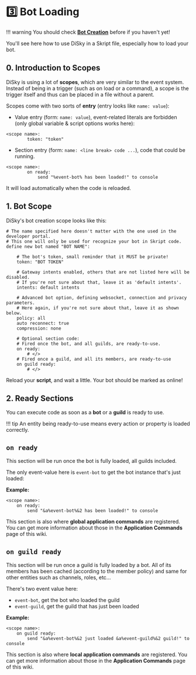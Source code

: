 # 3️⃣ Bot Loading

!!! warning
    You should check [**Bot Creation**](1-bot-creation.md) before if you haven't yet!

You'll see here how to use DiSky in a Skript file, especially how to load your bot.

## 0. Introduction to Scopes <a href="#scopes" id="scopes"></a>

DiSky is using a lot of **scopes**, which are very similar to the event system. Instead of being in a trigger (such as on load or a command), a scope is the trigger itself and thus can be placed in a file without a parent.

Scopes come with two sorts of **entry** (entry looks like `name: value`):

* Value entry (form: `name: value`), event-related literals are forbidden (only global variable & script options works here):
````applescript
<scope name>:
		token: "token"
````

* Section entry (form: `name: <line break> code ...`), code that could be running.
````applescript
<scope name>:
		on ready:
        	send "%event-bot% has been loaded!" to console
````

It will load automatically when the code is reloaded.

## 1. Bot Scope

DiSky's bot creation scope looks like this:

```applescript
# The name specified here doesn't matter with the one used in the developer portal. 
# This one will only be used for recognize your bot in Skript code.
define new bot named "BOT NAME": 
    
    # The bot's token, small reminder that it MUST be private!
    token: "BOT TOKEN"
    
    # Gateway intents enabled, others that are not listed here will be disabled.
    # If you're not sure about that, leave it as 'default intents'.
    intents: default intents
    
    # Advanced bot option, defining websocket, connection and privacy parameters.
    # Here again, if you're not sure about that, leave it as shown below.
    policy: all
    auto reconnect: true
    compression: none
    
    # Optional section code:
    # Fired once the bot, and all guilds, are ready-to-use.
    on ready:
    	# </>
    # Fired once a guild, and all its members, are ready-to-use
    on guild ready:
    	# </>
```

Reload your **script**, and wait a little. Your bot should be marked as online!

## 2. Ready Sections

You can execute code as soon as a **bot** or a **guild** is ready to use.

!!! tip
    An entity being ready-to-use means every action or property is loaded correctly.

## `on ready`

This section will be run once the bot is fully loaded, all guilds included.

The only event-value here is `event-bot` to get the bot instance that's just loaded:

**Example:**

```applescript
<scope name>:
    on ready:
        send "&a%event-bot%&2 has been loaded!" to console
```

This section is also where **global application commands** are registered. You can get more information about those in the **Application Commands** page of this wiki.

## `on guild ready`

This section will be run once a guild is fully loaded by a bot. All of its members has been cached (according to the member policy) and same for other entities such as channels, roles, etc...

There's two event value here:

* `event-bot`, get the bot who loaded the guild
* `event-guild`, get the guild that has just been loaded

**Example:**

```applescript
<scope name>:
    on guild ready:
        send "&a%event-bot%&2 just loaded &a%event-guild%&2 guild!" to console
```

This section is also where **local application commands** are registered. You can get more information about those in the **Application Commands** page of this wiki.
